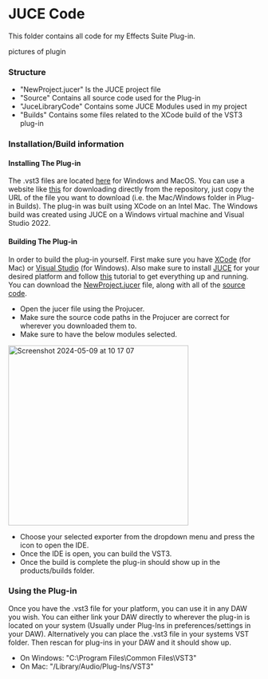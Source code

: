 # JUCE Code
This folder contains all code for my Effects Suite Plug-in.

pictures of plugin

### Structure
* "NewProject.jucer" Is the JUCE project file
* "Source" Contains all source code used for the Plug-in
* "JuceLibraryCode" Contains some JUCE Modules used in my project
* "Builds" Contains some files related to the XCode build of the VST3 plug-in

### Installation/Build information
#### Installing The Plug-in
The .vst3 files are located [here](./Plug-in%20builds/) for Windows and MacOS. You can use a website like [this](https://download-directory.github.io/) for downloading directly from the repository, just copy the URL of the file you want to download (i.e. the Mac/Windows folder in Plug-in Builds). The plug-in was built using XCode on an Intel Mac. The Windows build was created using JUCE on a Windows virtual machine and Visual Studio 2022.

#### Building The Plug-in
In order to build the plug-in yourself. First make sure you have [XCode](https://developer.apple.com/xcode/) (for Mac) or [Visual Studio](https://visualstudio.microsoft.com/) (for Windows). Also make sure to install [JUCE](https://juce.com/get-juce/) for your desired platform and follow [this](https://docs.juce.com/master/tutorial_new_projucer_project.html) tutorial to get everything up and running.
You can download the [NewProject.jucer](./NewProject/NewProject.jucer) file, along with all of the [source code](./NewProject/Source). 
* Open the jucer file using the Projucer. 
* Make sure the source code paths in the Projucer are correct for wherever you downloaded them to.
* Make sure to have the below modules selected.
<img width="361" alt="Screenshot 2024-05-09 at 10 17 07" src="https://github.com/kevbrnen/Music-Technology-Final-Project/assets/147145956/dac93a21-889b-4600-bee4-9d5d01fe3e6c">

* Choose your selected exporter from the dropdown menu and press the icon to open the IDE.
* Once the IDE is open, you can build the VST3. 
* Once the build is complete the plug-in should show up in the products/builds folder.

### Using the Plug-in
Once you have the .vst3 file for your platform, you can use it in any DAW you wish. You can either link your DAW directly to wherever the plug-in is located on your system (Usually under Plug-Ins in preferences/settings in your DAW). Alternatively you can place the .vst3 file in your systems VST folder. Then rescan for plug-ins in your DAW and it should show up.
- On Windows:
    "C:\Program Files\Common Files\VST3"
- On Mac:
    "/Library/Audio/Plug-Ins/VST3"

